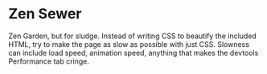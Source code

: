 # Zen Sewer

Zen Garden, but for sludge.  Instead of writing CSS to beautify the included HTML, try to make the page as slow as possible with just CSS.  Slowness can include load speed, animation speed, anything that makes the devtools Performance tab cringe.

